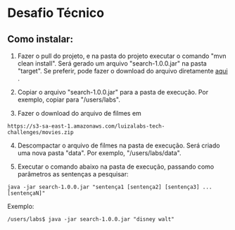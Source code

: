 # Desafio Técnico

## Como instalar:

1) Fazer o pull do projeto, e na pasta do projeto executar o comando "mvn clean install". 
Será gerado um arquivo "search-1.0.0.jar" na pasta "target". Se preferir, pode fazer o download do arquivo diretamente [aqui](https://github.com/andrevbarbosa/testelabs/blob/master/target/search-1.0.0.jar)
.

2) Copiar o arquivo "search-1.0.0.jar" para a pasta de execução. Por exemplo, copiar para "/users/labs".

3) Fazer o download do arquivo de filmes em 

```
https://s3-sa-east-1.amazonaws.com/luizalabs-tech-challenges/movies.zip
```

4) Descompactar o arquivo de filmes na pasta de execução. Será criado uma nova pasta "data".
Por exemplo, "/users/labs/data".

5) Executar o comando abaixo na pasta de execução, passando como parâmetros as sentenças a pesquisar:

```
java -jar search-1.0.0.jar "sentença1 [sentença2] [sentença3] ... [sentençaN]"
```

Exemplo:

```
/users/labs$ java -jar search-1.0.0.jar "disney walt"
```
